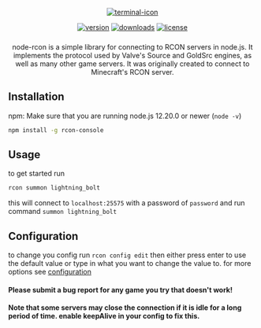 <span align="center">

    

[![terminal-icon](https://badgen.net/badge/icon/Rcon-Console?icon=terminal&label&scale=10&color=green)](README.md)
    
[![version](https://badgen.net/npm/v/rcon-console?cache=300)](https://www.npmjs.com/package/rcon-console)
[![downloads](https://badgen.net/npm/dt/rcon-console?cache=300&scale=1.15)](https://npmcharts.com/compare/rcon-console?minimal=true)
[![license](https://badgen.net/github/license/bloomkd46/rcon-console)](https://github.com/bloomkd46/rcon-console/blob/master/LICENSE.md)
###
    
node-rcon is a simple library for connecting to RCON servers in node.js.
It implements the protocol used by Valve's Source and GoldSrc engines,
as well as many other game servers. It was originally created to connect to Minecraft's RCON server.

</span>

## Installation

npm:
Make sure that you are running node.js 12.20.0 or newer (`node -v`)
```bash
npm install -g rcon-console
```
## Usage
to get started run 
```bash
rcon summon lightning_bolt
```
this will connect to `localhost:25575` with a password of `password` and run command `summon lightning_bolt`
## Configuration
to change you config run `rcon config edit`
then either press enter to use the default value or type in what you want to change the value to.
for more options see [configuration](../../wiki#Configuration)

#### Please submit a bug report for any game you try that doesn't work!
#### Note that some servers may close the connection if it is idle for a long period of time. enable keepAlive in your config to fix this.

